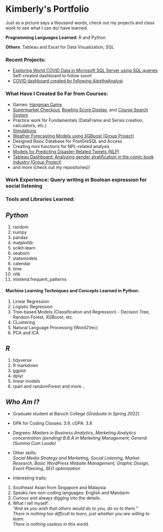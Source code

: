 # Kimberly's Portfolio
Just as a picture says a thousand words, check out my projects and class work to see what I can do/ have learned.

__Programming Languages Learned__: R and Python

__Others__: Tableau and Excel for Data Visualization, SQL

### Recent Projects:
* [Exploring World COVID Data in Microsoft SQL Server using SQL queries](https://github.com/kimberlytanyh/SQL_Exploring_COVIDdata.git)
Self-created dashboard to follow soon!
* [COVID dashboard created by following AlextheAnalyst](https://public.tableau.com/app/profile/kimberly.tan6429/viz/BasicOurWorldinDataCOVIDDashboard06-23-2022/Dashboard1)


### What Have I Created So Far from Courses:
* Games: [Hangman Game](https://github.com/kimberlytanyh/Hangman_Game.git)
* [Supermarket Checkout](https://github.com/kimberlytanyh/Supermarket_Checkout_Program.git), [Bowling Score Display](https://github.com/kimberlytanyh/Who_Won_the_Game.git), and [Course Search System](https://github.com/kimberlytanyh/Basic_Course_Lookup_System.git)
* Practice work for Fundamentals (DataFrame and Series creation, calculators, etc.)
* [Simulations](https://github.com/kimberlytanyh/Calculating_Probability_with_Simulations.git)
* [Weather Forecasting Models using XGBoost (Group Project)](https://github.com/kimberlytanyh/Weather_Prediction_Project.git)
* Designed Basic Database for PostGreSQL and Access
* Creating mini functions for NPL-related analysis
* [Models for Predicting Disaster-Related Tweets (NLP)](https://github.com/kimberlytanyh/NLP-Project.git)
* [Tableau Dashboard: Analyzing gender stratification in the comic book industry (Group Project)](https://github.com/kimberlytanyh/Tableau-Dashboard-on-Comic-Industry.git)
* and more (check out my repositories)!

### Work Experience: Query writing in Boolean expression for social listening

### Tools and Libraries Learned: 
## _Python_
1. random
2. numpy 
3. pandas
4. matplotlib
5. scikit-learn
6. seaborn 
7. statsmodels
8. calendar
9. time
10. nltk
11. mlxtend.frequent_patterns

#### Machine Learning Techniques and Concepts Learned in Python:
1. Linear Regression
2. Logistic Regression
3. Tree-based Models (Classification and Regression) - Decision Tree, Random Forest, XGBoost, etc.
4. CLustering
5. Natural Language Processing (Word2Vec)
6. PCA and ICA

## _R_
1. tidyverse 
2. R markdown
3. ggplot
4. dplyr
5. linear models
6. rpart and randomForest
and more...

## _Who Am I?_  
* Graduate student at Baruch College (_Graduate in Spring 2022_)
* GPA for Coding Classes: 3.9, cGPA: 3.8

* Degrees: 
_Masters in Business Analytics, Marketing Analytics concentration (_pending_)_
_B.B.A in Marketing Management, General (Summa Cum Laude)_
* Other skills:  
_Social Media Strategy and Marketing, Social Listening, Market Research, Basic WordPress Website Management, Graphic Design, Event Planning, SEO optimization_  
* Interesting traits:
1. Southeast Asian from Singapore and Malaysia
2. Speaks two non-coding languages: English and Mandarin
3. Curious and always digging into the details. 
4. What I tell myself:  
_“And as you wish that others would do to you, do so to them.”_   
_There is nothing too difficult to learn, just whether you are willing to learn._  
_There is nothing useless in this world._  
